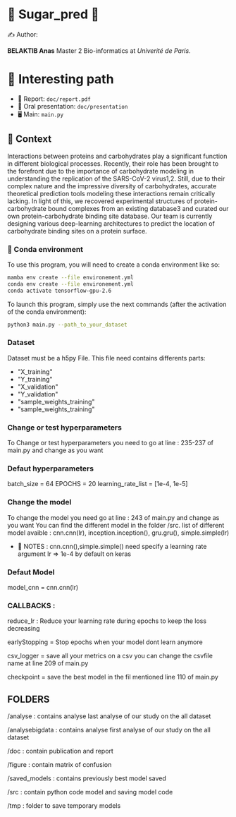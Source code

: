 # 🦙 Sugar_pred 🦙

✍ Author:

**BELAKTIB Anas**
Master 2 Bio-informatics at *Univerité de Paris*.

# 🔎 Interesting path
- 📑 Report: `doc/report.pdf`
- 📢 Oral presentation: `doc/presentation`
- 🖥 Main: `main.py`

## 🤔 Context
Interactions between proteins and carbohydrates play a significant function in different biological processes. Recently, their role has been brought to the forefront due to the importance of carbohydrate modeling in understanding the replication of the SARS-CoV-2 virus1,2. Still, due to their complex nature and the impressive diversity of carbohydrates, accurate theoretical prediction tools modeling these interactions remain critically lacking. In light of this, we recovered experimental structures of protein-carbohydrate bound complexes from an existing database3 and curated our own protein-carbohydrate binding site database. Our team is currently designing various deep-learning architectures to predict the location of carbohydrate binding sites on a protein surface.
### 🐍 Conda environment

To use this program, you will need to create a conda environment like so:

```bash
mamba env create --file environement.yml
conda env create --file environement.yml
conda activate tensorflow-gpu-2.6
```

To launch this program, simply use the next commands (after the activation of the conda environment):

```bash
python3 main.py --path_to_your_dataset
```
### Dataset
Dataset must be a h5py File. This file need contains differents parts:
- "X_training"
- "Y_training"
- "X_validation"
- "Y_validation"
- "sample_weights_training"
- "sample_weights_training"

### Change or test hyperparameters
To Change or test hyperparameters you need to go at line : 235-237 of main.py and change as you want

### Defaut hyperparameters
batch_size = 64
EPOCHS = 20
learning_rate_list = [1e-4, 1e-5]  

### Change the model
To change the model you need go at line : 243 of main.py and change as you want
You can find the different  model in the folder /src.
list of different model avaible : cnn.cnn(lr), inception.inception(), gru.gru(), simple.simple(lr)
- 📑 NOTES : cnn.cnn(),simple.simple() need specify a learning rate argument lr => 1e-4 by default on keras

### Defaut Model
   model_cnn = cnn.cnn(lr)
   
### CALLBACKS :
reduce_lr : Reduce your learning rate during epochs to keep the loss decreasing 


earlyStopping = Stop epochs when your model dont learn anymore 


csv_logger = save all your metrics on a csv you can change the csvfile name at line 209 of main.py 


checkpoint = save the best model in the fil mentioned line 110 of main.py 


## FOLDERS
/analyse : contains analyse last analyse of our study on the all dataset

/analysebigdata  : contains analyse first analyse of our study on the all dataset

/doc : contain publication and report

/figure : contain matrix of confusion

/saved_models : contains previously best model saved

/src : contain python code model and saving model code

/tmp : folder to save temporary models
